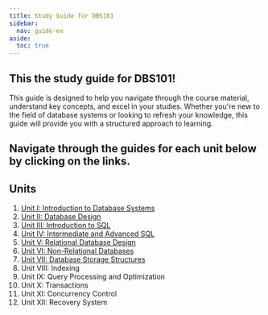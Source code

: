 ```yaml
---
title: Study Guide for DBS101
sidebar:
  nav: guide-en
aside:
  toc: true
---
```


## This the study guide for DBS101! 

This guide is designed to help you navigate through the course material, understand key concepts, and excel in your studies. Whether you're new to the field of database systems or looking to refresh your knowledge, this guide will provide you with a structured approach to learning.

## Navigate through the guides for each unit below by clicking on the links.


## Units

1. [Unit I: Introduction to Database Systems](https://palden518.github.io/DBS101.github.io/2024/02/01/unit1.html)
2. [Unit II: Database Design](https://palden518.github.io/DBS101.github.io/2024/02/20/unit2.html)
3. [Unit III: Introduction to SQL](https://palden518.github.io/DBS101.github.io/2024/03/02/unit3.html)
4. [Unit IV: Intermediate and Advanced SQL](https://palden518.github.io/DBS101.github.io/2024/03/02/unit4.html)
5. [Unit V: Relational Database Design](https://palden518.github.io/DBS101.github.io/2024/03/02/unit5.html)
6. [Unit VI: Non-Relational Databases](https://palden518.github.io/DBS101.github.io/2024/03/02/unit6.html)
7. [Unit VII: Database Storage Structures](https://palden518.github.io/DBS101.github.io/2024/03/02/unit7.html)
8. Unit VIII: Indexing
9. Unit IX: Query Processing and Optimization
10. Unit X: Transactions
11. Unit XI: Concurrency Control
12. Unit XII: Recovery System
